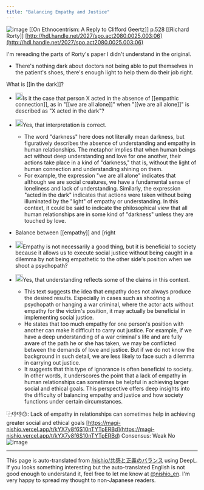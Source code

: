 ```yaml
---
title: "Balancing Empathy and Justice"
---
```


![image](https://gyazo.com/4d11b74a2a81bb919fe12ef3e68ee250/thumb/1000)
[[On Ethnocentrism: A Reply to Clifford Geertz]] p.528
[[Richard Rorty]]
[http://hdl.handle.net/2027/spo.act2080.0025.003:06](http://hdl.handle.net/2027/spo.act2080.0025.003:06)

I'm rereading the parts of Rorty's paper I didn't understand in the original.
- There's nothing dark about doctors not being able to put themselves in the patient's shoes, there's enough light to help them do their job right.

What is [[in the dark]]?
- <img src='https://scrapbox.io/api/pages/nishio-en/nishio/icon' alt='nishio.icon' height="19.5"/>Is it the case that person X acted in the absence of [[empathic connection]], as in "[[we are all alone]]" when "[[we are all alone]]" is described as "X acted in the dark"?
- <img src='https://scrapbox.io/api/pages/nishio-en/gpt/icon' alt='gpt.icon' height="19.5"/>Yes, that interpretation is correct.
    - The word "darkness" here does not literally mean darkness, but figuratively describes the absence of understanding and empathy in human relationships. The metaphor implies that when human beings act without deep understanding and love for one another, their actions take place in a kind of "darkness," that is, without the light of human connection and understanding shining on them.
    - For example, the expression "we are all alone" indicates that although we are social creatures, we have a fundamental sense of loneliness and lack of understanding. Similarly, the expression "acted in the dark" indicates that actions were taken without being illuminated by the "light" of empathy or understanding. In this context, it could be said to indicate the philosophical view that all human relationships are in some kind of "darkness" unless they are touched by love.

- Balance between [[empathy]] and [right
- <img src='https://scrapbox.io/api/pages/nishio-en/nishio/icon' alt='nishio.icon' height="19.5"/>Empathy is not necessarily a good thing, but it is beneficial to society because it allows us to execute social justice without being caught in a dilemma by not being empathetic to the other side's position when we shoot a psychopath?
- <img src='https://scrapbox.io/api/pages/nishio-en/gpt/icon' alt='gpt.icon' height="19.5"/>Yes, that understanding reflects some of the claims in this context.
    - This text suggests the idea that empathy does not always produce the desired results. Especially in cases such as shooting a psychopath or hanging a war criminal, where the actor acts without empathy for the victim's position, it may actually be beneficial in implementing social justice.
    - He states that too much empathy for one person's position with another can make it difficult to carry out justice. For example, if we have a deep understanding of a war criminal's life and are fully aware of the path he or she has taken, we may be conflicted between the demands of love and justice. But if we do not know the background in such detail, we are less likely to face such a dilemma in carrying out justice.
    - It suggests that this type of ignorance is often beneficial to society. In other words, it underscores the point that a lack of empathy in human relationships can sometimes be helpful in achieving larger social and ethical goals. This perspective offers deep insights into the difficulty of balancing empathy and justice and how society functions under certain circumstances.

⿻👎👎😐: Lack of empathy in relationships can sometimes help in achieving greater social and ethical goals
[https://magi-nishio.vercel.app/t/kYX7y8f6S10nTYTpERBd](https://magi-nishio.vercel.app/t/kYX7y8f6S10nTYTpERBd)
Consensus: Weak No
![image](https://gyazo.com/fce4ca722fa12c7456ff64ed9dbb8b55/thumb/1000)


---
This page is auto-translated from [/nishio/共感と正義のバランス](https://scrapbox.io/nishio/共感と正義のバランス) using DeepL. If you looks something interesting but the auto-translated English is not good enough to understand it, feel free to let me know at [@nishio_en](https://twitter.com/nishio_en). I'm very happy to spread my thought to non-Japanese readers.